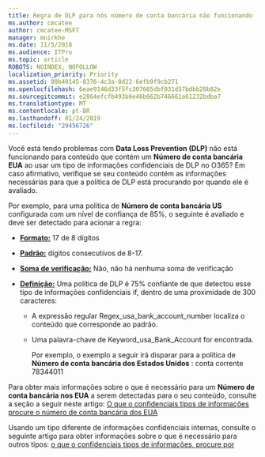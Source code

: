 ```yaml
---
title: Regra de DLP para nós número de conta bancária não funcionando
ms.author: cmcatee
author: cmcatee-MSFT
manager: mnirkhe
ms.date: 11/5/2018
ms.audience: ITPro
ms.topic: article
ROBOTS: NOINDEX, NOFOLLOW
localization_priority: Priority
ms.assetid: 80b40145-8376-4c3a-8d22-6efb9f9cb271
ms.openlocfilehash: 6eae9146d33f5fc307085dbf931d57bdbb28b82e
ms.sourcegitcommit: e2864efcfb493b6e46b662b746661a61232bdba7
ms.translationtype: MT
ms.contentlocale: pt-BR
ms.lasthandoff: 01/24/2019
ms.locfileid: "29456726"
---
```

Você está tendo problemas com **Data Loss Prevention (DLP)** não está funcionando para conteúdo que contém um **Número de conta bancária EUA** ao usar um tipo de informações confidenciais de DLP no O365? Em caso afirmativo, verifique se seu conteúdo contém as informações necessárias para que a política de DLP está procurando por quando ele é avaliado. 
  
Por exemplo, para uma política de **Número de conta bancária US** configurada com um nível de confiança de 85%, o seguinte é avaliado e deve ser detectado para acionar a regra: 
  
- **[Formato:](https://docs.microsoft.com/en-us/office365/securitycompliance/what-the-sensitive-information-types-look-for#format-77)** 17 de 8 dígitos 
    
- **[Padrão:](https://docs.microsoft.com/en-us/office365/securitycompliance/what-the-sensitive-information-types-look-for#pattern-77)** dígitos consecutivos de 8-17. 
    
- **[Soma de verificação:](https://docs.microsoft.com/en-us/office365/securitycompliance/what-the-sensitive-information-types-look-for#checksum-76)** Não, não há nenhuma soma de verificação 
    
- **[Definição:](https://docs.microsoft.com/en-us/office365/securitycompliance/what-the-sensitive-information-types-look-for)** Uma política de DLP é 75% confiante de que detectou esse tipo de informações confidenciais if, dentro de uma proximidade de 300 caracteres: 
    
  - A expressão regular Regex_usa_bank_account_number localiza o conteúdo que corresponde ao padrão.
    
  - Uma palavra-chave de Keyword_usa_Bank_Account for encontrada.
    
    Por exemplo, o exemplo a seguir irá disparar para a política de **Número de conta bancária dos Estados Unidos** : conta corrente 78344011 
    
Para obter mais informações sobre o que é necessário para um **Número de conta bancária nos EUA** a serem detectadas para o seu conteúdo, consulte a seção a seguir neste artigo: [O que o confidenciais tipos de informações procure o número de conta bancária dos EUA](https://docs.microsoft.com/en-us/office365/securitycompliance/what-the-sensitive-information-types-look-for#us-bank-account-number)
  
Usando um tipo diferente de informações confidenciais internas, consulte o seguinte artigo para obter informações sobre o que é necessário para outros tipos: [o que o confidenciais tipos de informações, procure por](https://docs.microsoft.com/en-us/office365/securitycompliance/what-the-sensitive-information-types-look-for)
  

